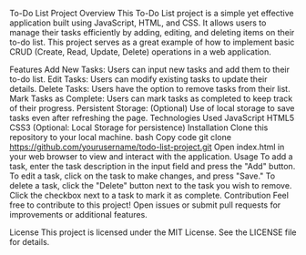 To-Do List Project
Overview
This To-Do List project is a simple yet effective application built using JavaScript, HTML, and CSS. It allows users to manage their tasks efficiently by adding, editing, and deleting items on their to-do list. This project serves as a great example of how to implement basic CRUD (Create, Read, Update, Delete) operations in a web application.

Features
Add New Tasks: Users can input new tasks and add them to their to-do list.
Edit Tasks: Users can modify existing tasks to update their details.
Delete Tasks: Users have the option to remove tasks from their list.
Mark Tasks as Complete: Users can mark tasks as completed to keep track of their progress.
Persistent Storage: (Optional) Use of local storage to save tasks even after refreshing the page.
Technologies Used
JavaScript
HTML5
CSS3
(Optional: Local Storage for persistence)
Installation
Clone this repository to your local machine.
bash
Copy code
git clone https://github.com/yourusername/todo-list-project.git
Open index.html in your web browser to view and interact with the application.
Usage
To add a task, enter the task description in the input field and press the "Add" button.
To edit a task, click on the task to make changes, and press "Save."
To delete a task, click the "Delete" button next to the task you wish to remove.
Click the checkbox next to a task to mark it as complete.
Contribution
Feel free to contribute to this project! Open issues or submit pull requests for improvements or additional features.

License
This project is licensed under the MIT License. See the LICENSE file for details.
